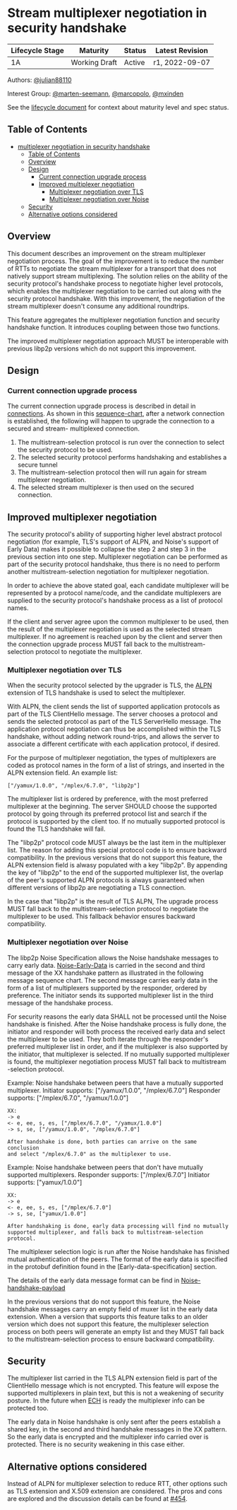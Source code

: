 # Stream multiplexer negotiation in security handshake


| Lifecycle Stage | Maturity      | Status | Latest Revision |
|-----------------|---------------|--------|-----------------|
| 1A              | Working Draft | Active | r1, 2022-09-07  |

Authors: [@julian88110]

Interest Group: [@marten-seemann], [@marcopolo], [@mxinden]

[@marten-seemann]: https://github.com/marten-seemann
[@marcopolo]: https://github.com/marcopolo
[@mxinden]: https://github.com/mxinden
[@julian88110]: https://github.com/julian88110

See the [lifecycle document][lifecycle-spec] for context about maturity level
and spec status.

[lifecycle-spec]: https://github.com/libp2p/specs/blob/master/00-framework-01-spec-lifecycle.md

## Table of Contents

- [multiplexer negotiation in security handshake](#multiplexer-negotiation-in-security-handshake)
    - [Table of Contents](#table-of-contents)
    - [Overview](#overview)
    - [Design](#design)
        - [Current connection upgrade process](#current-connection-upgrade-process)
        - [Improved multiplexer negotiation](#improved-multiplexer-negotiation)
            - [Multiplexer negotiation over TLS](#multiplexer-negotiation-over-tls)
            - [Multiplexer negotiation over Noise](#multiplexer-negotiation-over-noise)
    - [Security](#security)
    - [Alternative options considered](#alternative-options-considered)

## Overview

This document describes an improvement on the stream multiplexer negotiation
process. The goal of the improvement is to reduce the number of RTTs to
negotiate the stream multiplexer for a transport that does not natively
support stream multiplexing. The solution relies on the ability of the security
protocol's handshake process to negotiate higher level protocols, which enables
the multiplexer negotiation to be carried out along with the security protocol
handshake. With this improvement, the negotiation of the stream multiplexer
doesn't consume any additional roundtrips.

This feature aggregates the multiplexer negotiation function and security
handshake function. It introduces coupling between those two functions.

The improved multiplexer negotiation approach MUST be interoperable with
previous libp2p versions which do not support this improvement.


## Design

### Current connection upgrade process

The current connection upgrade process is described in detail in [connections].
As shown in this [sequence-chart], after a network connection is established,
the following will happen to upgrade the connection to a secured and stream-
multiplexed connection.

1. The multistream-selection protocol is run over the connection to select the
security protocol to be used.
2. The selected security protocol performs handshaking and establishes a secure
tunnel
3. The multistream-selection protocol then will run again for stream multiplexer
negotiation.
4. The selected stream multiplexer is then used on the secured connection.

## Improved multiplexer negotiation 

The security protocol's ability of supporting higher level abstract protocol
negotiation (for example, TLS's support of ALPN, and Noise's support of Early
Data) makes it possible to collapse the step 2 and step 3 in the previous
section into one step. Multiplexer negotiation can be performed as part of the
security protocol handshake, thus there is no need to perform another
multistream-selection negotiation for multiplexer negotiation.

In order to achieve the above stated goal, each candidate multiplexer will be
represented by a protocol name/code, and the candidate multiplexers are supplied
to the security protocol's handshake process as a list of protocol names.

If the client and server agree upon the common multiplexer to be used, then the
result of the multiplexer negotiation is used as the selected stream
multiplexer. If no agreement is reached upon by the client and server then the
connection upgrade process MUST fall back to the multistream-selection protocol
to negotiate the multiplexer.

### Multiplexer negotiation over TLS

When the security protocol selected by the upgrader is TLS, the [ALPN]
extension of TLS handshake is used to select the multiplexer.

   With ALPN, the client sends the list of supported application
   protocols as part of the TLS ClientHello message.  The server chooses
   a protocol and sends the selected protocol as part of the TLS
   ServerHello message.  The application protocol negotiation can thus
   be accomplished within the TLS handshake, without adding network
   round-trips, and allows the server to associate a different
   certificate with each application protocol, if desired.

For the purpose of multiplexer negotiation, the types of multiplexers are coded
as protocol names in the form of a list of strings, and inserted in the ALPN
extension field.
    An example list:

    ["/yamux/1.0.0", "/mplex/6.7.0", "libp2p"]

The multiplexer list is ordered by preference, with the most preferred
multiplexer at the beginning. The server SHOULD choose the supported protocol by
going through its preferred protocol list and search if the protocol is
supported by the client too. If no mutually supported protocol is found the TLS
handshake will fail.

The "libp2p" protocol code MUST always be the last item in the multiplexer list.
The reason for adding this special protocol code is to ensure backward
compatibility. In the previous versions that do not support this feature, the
ALPN extension field is alwasy populated with a key "libp2p". By appending the
key of "libp2p" to the end of the supported multiplexer list, the overlap of the
peer's supported ALPN protocols is always guaranteed when different versions of
libp2p are negotiating a TLS connection.

In the case that "libp2p" is the result of TLS ALPN, The upgrade process MUST
fall back to the multistream-selection protocol to negotiate the multiplexer to
be used. This fallback behavior ensures backward compatibility.

### Multiplexer negotiation over Noise

The libp2p Noise Specification allows the Noise handshake messages to carry
early data. [Noise-Early-Data] is carried in the second and third message of
the XX handshake pattern as illustrated in the following message sequence chart.
The second message carries early data in the form of a list of multiplexers
supported by the responder, ordered by preference. The initiator sends its
supported multiplexer list in the third message of the handshake process.

For security reasons the early data SHALL not be processed until the Noise
handshake is finished. After the Noise handshake process is fully done, the
initiator and responder will both process the received early data and select the
multiplexer to be used. They both iterate through the responder's preferred
multiplexer list in order, and if the multiplexer is also supported by the
initiator, that multiplexer is selected. If no mutually supported multiplexer is
found, the multiplexer negotiation process MUST fall back to multistream
-selection protocol.

Example: Noise handshake between peers that have a mutually supported
multiplexer.
    Initiator supports: ["/yamux/1.0.0", "/mplex/6.7.0"]
    Responder supports: ["/mplex/6.7.0", "/yamux/1.0.0"]

    XX:
    -> e
    <- e, ee, s, es, ["/mplex/6.7.0", "/yamux/1.0.0"] 
    -> s, se, ["/yamux/1.0.0", "/mplex/6.7.0"] 

    After handshake is done, both parties can arrive on the same conclusion
    and select "/mplex/6.7.0" as the multiplexer to use.

Example: Noise handshake between peers that don't have mutually supported
multiplexers.
    Responder supports: ["/mplex/6.7.0"]
    Initiator supports: ["yamux/1.0.0"]

    XX:
    -> e
    <- e, ee, s, es, ["/mplex/6.7.0"]
    -> s, se, ["yamux/1.0.0"]
    
    After handshaking is done, early data processing will find no mutually
    supported multiplexer, and falls back to multistream-selection protocol.

The multiplexer selection logic is run after the Noise handshake has finished
mutual authentication of the peers. The format of the early data is specified in
the protobuf definition found in the [Early-data-specification] section.

The details of the early data message format can be find in [Noise-handshake-payload]

In the previous versions that do not support this feature, the Noise handshake
messages carry an empty field of muxer list in the early data extension. When a
version that supports this feature talks to an older version which does not
support this feature, the multiplexer selection process on both peers will
generate an empty list and they MUST fall back to the multistream-selection
process to ensure backward compatibility.

## Security

The multiplexer list carried in the TLS ALPN extension field is part of the
ClientHello message which is not encrypted. This feature will expose the
supported multiplexers in plain text, but this is not a weakening of security
posture. In the future when [ECH] is ready the multiplexer info can be protected
too.

The early data in Noise handshake is only sent after the peers establish a
shared key, in the second and third handshake messages in the XX pattern. So the
early data is encrypted and the multiplexer info carried over is protected.
There is no security weakening in this case either.


## Alternative options considered

Instead of ALPN for multiplexer selection to reduce RTT, other options such as
TLS extension and X.509 extension are considered. The pros and cons are explored
and the discussion details can be found at [#454].



[#426]: https://github.com/libp2p/specs/issues/426
[connections]: https://github.com/libp2p/specs/tree/master/connections
[sequence-chart]: https://github.com/libp2p/specs/tree/master/connections#upgrading-connections
[ALPN]: https://datatracker.ietf.org/doc/html/rfc7301
[Noise-Early-Data]: https://github.com/libp2p/specs/tree/master/noise#the-libp2p-handshake-payload
[ECH]: https://datatracker.ietf.org/doc/draft-ietf-tls-esni/
[handshake-payload]: https://github.com/libp2p/specs/tree/master/noise#the-libp2p-handshake-payload
[#454]: https://github.com/libp2p/specs/issues/454
[Noise-handshake-payload]: https://github.com/libp2p/specs/blob/b0818fa956f9940a7cdee18198e0daf1645d8276/noise/README.md#libp2p-data-in-handshake-messages

